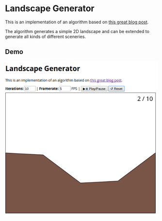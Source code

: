 # Landscape Generator

This is an implementation of an algorithm based on [this great blog post][inspiration].

The algorithm generates a simple 2D landscape and can be extended to generate
all kinds of different sceneries.

[inspiration]: https://bitesofcode.wordpress.com/2016/12/23/landscape-generation-using-midpoint-displacement/

## Demo

![Landscape Generator Demo](demo.gif)
